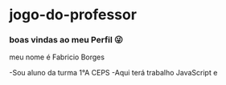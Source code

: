 # jogo-do-professor
### boas vindas ao meu Perfil 😜
meu nome é Fabricio Borges

-Sou aluno da turma 1°A CEPS
-Aqui terá trabalho JavaScript e 
